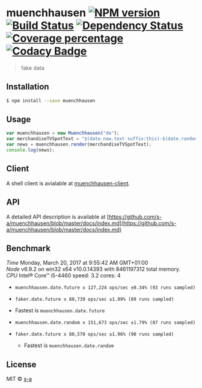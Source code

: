 # muenchhausen [![NPM version][npm-image]][npm-url] [![Build Status][travis-image]][travis-url] [![Dependency Status][daviddm-image]][daviddm-url] [![Coverage percentage][coveralls-image]][coveralls-url] [![Codacy Badge](https://api.codacy.com/project/badge/Grade/504801d3fc0d4d259a9160cc6b8cf492)](https://www.codacy.com/app/stephanahlf/muenchhausen?utm_source=github.com&amp;utm_medium=referral&amp;utm_content=s-a/muenchhausen&amp;utm_campaign=Badge_Grade)
> fake data

## Installation

```sh
$ npm install --save muenchhausen
```

## Usage
```javascript
var muenchhausen = new Muenchhausen("de");
var merchandiseTVSpotText = "$(date.now.text suffix:this)-$(date.random.value suffix:format,min:20200901)  $(date.random)";
var news = muenchhausen.render(merchandiseTVSpotText);
console.log(news);
```

## Client

A shell client is avialable at [muenchhausen-client](https://github.com/s-a/muenchhausen-client). 

## API
 A detailed API description is available at [https://github.com/s-a/muenchhausen/blob/master/docs/index.md](https://github.com/s-a/muenchhausen/blob/master/docs/index.md)


## Benchmark

*Time* Monday, March 20, 2017 at 9:55:42 AM GMT+01:00  
*Node* v6.9.2 on win32 x64 v10.0.14393 with 8461197312 total memory.  
*CPU* Intel® Core™ i5-4460 speed: 3.2 cores: 4  

- `muenchhausen.date.future x 127,224 ops/sec ±0.34% (93 runs sampled)`
- `faker.date.future x 80,739 ops/sec ±1.99% (89 runs sampled)`
 - Fastest is `muenchhausen.date.future`

- `muenchhausen.date.random x 151,673 ops/sec ±1.79% (87 runs sampled)`  
- `faker.date.future x 80,570 ops/sec ±1.96% (90 runs sampled)`  
  - Fastest is `muenchhausen.date.random`


## License

MIT © [s-a](https://github.com/s-a)


[npm-image]: https://badge.fury.io/js/muenchhausen.svg
[npm-url]: https://npmjs.org/package/muenchhausen
[travis-image]: https://travis-ci.org/s-a/muenchhausen.svg?branch=master
[travis-url]: https://travis-ci.org/s-a/muenchhausen
[daviddm-image]: https://david-dm.org/s-a/muenchhausen.svg?theme=shields.io
[daviddm-url]: https://david-dm.org/s-a/muenchhausen
[coveralls-image]: https://coveralls.io/repos/github/s-a/muenchhausen/badge.svg?branch=master
[coveralls-url]: https://coveralls.io/github/s-a/muenchhausen?branch=master

